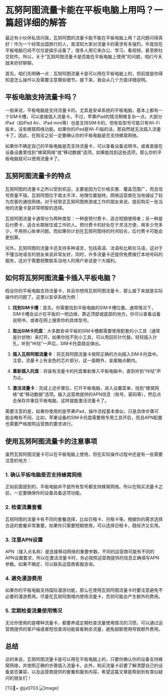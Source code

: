 # 瓦努阿图流量卡能在平板电脑上用吗？一篇超详细的解答

最近有小伙伴私信问我，瓦努阿图的流量卡能不能在平板电脑上用？这问题问得真好！作为一个经常出国旅行的人，我深知大家对流量卡的需求有多强烈。毕竟现在平板电脑已经不仅仅是娱乐设备了，很多人用它来办公、学习、看视频，甚至刷社交软件。所以，关于“瓦努阿图流量卡是否能在平板电脑上使用”的问题，咱们今天就来好好聊聊。

首先，咱们先明确一点：瓦努阿图流量卡是可以用在平板电脑上的，但前提是你得知道怎么操作以及需要注意哪些细节。接下来，我会从几个方面详细说明。

## 平板电脑支持流量卡吗？

一般来说，平板电脑是支持流量卡的。尤其是安卓系统的平板电脑，基本上都有一个SIM卡槽，可以直接插入流量卡。不过，苹果iPad的情况稍微复杂一点。大部分iPad（如iPad Air、iPad mini等）也是支持SIM卡的，但有些型号可能只有Wi-Fi版本，没有蜂窝网络功能。如果你的iPad是Wi-Fi版的话，那自然就无法插入流量卡了。因此，在购买之前一定要确认你的平板电脑是否支持蜂窝网络。

如果你不确定自己的平板电脑是否支持流量卡，可以查看设备说明书，或者直接在设备设置里找到“蜂窝网络”或“移动数据”选项。如果能找到这些选项，那么你的平板电脑就可以使用流量卡了。

## 瓦努阿图流量卡的特点

瓦努阿图的流量卡之所以受到欢迎，主要是因为它价格实惠、覆盖范围广，而且信号质量不错。瓦努阿图位于南太平洋，地理位置独特，网络运营商在当地铺设了较为完善的通信网络。对于经常去瓦努阿图旅游或工作的朋友来说，提前购买一张当地的流量卡是非常明智的选择。

瓦努阿图流量卡通常分为两种类型：一种是预付费卡，适合短期使用者；另一种是后付费卡，适合长期居住或工作的人。预付费卡的好处在于灵活方便，用多少充多少，不用担心账单问题。而如果你计划在瓦努阿图待的时间较长，后付费卡可能会更划算。

另外，瓦努阿图的流量卡还支持多种语言，包括英语、法语和比斯拉马语，这对于不懂当地语言的朋友来说非常友好。同时，许多流量卡还提供免费拨打本地号码的服务，这对于需要频繁联系当地人的用户来说是个大福利。

## 如何将瓦努阿图流量卡插入平板电脑？

假设你的平板电脑支持流量卡，并且你想用瓦努阿图流量卡，那么接下来就是实际操作的问题了。这里以安卓系统为例：

1. **找到SIM卡槽**：首先，你需要找到平板电脑的SIM卡槽位置。通常情况下，SIM卡槽会设计在平板的一侧边缘，靠近顶部或底部的地方。你可以查看设备说明书，或者在网上搜索你的具体型号。

2. **取出SIM卡托盘**：大多数安卓平板的SIM卡槽都需要使用配套的小工具（通常是针状物）来打开。如果你找不到小工具，可以用回形针代替。轻轻插入针孔，听到“咔哒”一声后，SIM卡托盘就会弹出。

3. **插入瓦努阿图流量卡**：将瓦努阿图流量卡按照正确的方向插入SIM卡托盘中。注意，流量卡上有金色的芯片部分，这一面朝外，金属触点朝内。

4. **重新插入托盘**：将装有流量卡的托盘重新推入平板电脑中，直到听到“咔哒”声为止。

5. **激活流量卡**：完成上述步骤后，打开平板电脑，进入设置菜单，找到“蜂窝网络”或“移动数据”选项。输入运营商提供的APN信息（账号、密码等），然后点击保存并重启平板电脑。这样就能激活流量卡了。

需要注意的是，如果你使用的是苹果iPad，操作流程基本类似，只是具体步骤可能会略有不同。比如，苹果设备的SIM卡托盘需要用专用工具开启，而且APN配置也需要严格按照运营商的要求进行。

## 使用瓦努阿图流量卡的注意事项

虽然瓦努阿图流量卡可以在平板电脑上使用，但在实际操作过程中还是有一些需要注意的地方：

### 1. 确认平板电脑是否支持蜂窝网络
正如前面提到的，平板电脑并不是所有型号都支持蜂窝网络。所以在购买流量卡之前，一定要确保你的设备具备这项功能。

### 2. 检查流量套餐
瓦努阿图的流量卡有不同的套餐选择，比如日租卡、月租卡等。根据你的需求选择合适的套餐非常重要。如果你只需要短期使用，可以选择日租卡，既经济又实用。

### 3. 注意APN设置
APN（接入点名称）是连接移动网络的重要参数。不同的运营商可能有不同的APN设置要求，所以在激活流量卡时，务必按照运营商提供的信息正确填写APN参数。如果不确定，可以联系运营商客服咨询。

### 4. 避免漫游费用
如果你的平板电脑支持国际漫游功能，那么在使用瓦努阿图流量卡时要注意避免不必要的漫游费用。尽量在瓦努阿图境内使用流量卡，否则可能会产生额外的费用。

### 5. 定期检查流量使用情况
无论你使用的是哪种流量卡，都要养成定期检查流量使用情况的习惯。可以通过运营商提供的客户端或者短信查询功能查看剩余流量，避免超额使用导致额外费用。

## 总结

总的来说，瓦努阿图流量卡是可以用在平板电脑上的，只要你确认你的设备支持蜂窝网络，并按照正确的步骤插入流量卡。此外，购买流量卡前要了解清楚自己的设备是否兼容，以及运营商提供的套餐和服务内容。希望这篇文章能帮助到有类似疑问的朋友们！

[TG💪+ @jx0703 ![Image](https://github.com/user-attachments/assets/dbca1d08-cadb-493c-b0ec-ad6f7a83f270)]